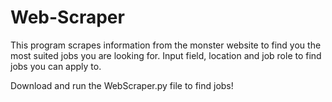 # Web-Scraper

This program scrapes information from the monster website to find you the most suited jobs you are looking for. Input field, location and job role to find jobs you can apply to. 

Download and run the WebScraper.py file to find jobs!
